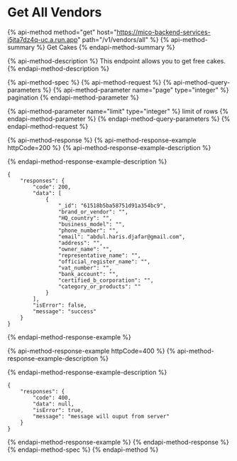 # Get All Vendors

{% api-method method="get" host="https://mico-backend-services-i5jta7dz4q-uc.a.run.app" path="/v1/vendors/all" %}
{% api-method-summary %}
Get Cakes
{% endapi-method-summary %}

{% api-method-description %}
This endpoint allows you to get free cakes.
{% endapi-method-description %}

{% api-method-spec %}
{% api-method-request %}
{% api-method-query-parameters %}
{% api-method-parameter name="page" type="integer" %}
pagination
{% endapi-method-parameter %}

{% api-method-parameter name="limit" type="integer" %}
limit of rows
{% endapi-method-parameter %}
{% endapi-method-query-parameters %}
{% endapi-method-request %}

{% api-method-response %}
{% api-method-response-example httpCode=200 %}
{% api-method-response-example-description %}

{% endapi-method-response-example-description %}

```
{
    "responses": {
        "code": 200,
        "data": [
            {
                "_id": "61518b5ba58751d91a354bc9",
                "brand_or_vendor": "",
                "HQ_country": "",
                "business_model": "",
                "phone_number": "",
                "email": "abdul.haris.djafar@gmail.com",
                "address": "",
                "owner_name": "",
                "representative_name": "",
                "official_register_name": "",
                "vat_number": "",
                "bank_account": "",
                "certified_b_corporation": "",
                "category_or_products": ""
            }
        ],
        "isError": false,
        "message": "success"
    }
}
```
{% endapi-method-response-example %}

{% api-method-response-example httpCode=400 %}
{% api-method-response-example-description %}

{% endapi-method-response-example-description %}

```
{
    "responses": {
        "code": 400,
        "data": null,
        "isError": true,
        "message": "message will ouput from server"
    }
}
```
{% endapi-method-response-example %}
{% endapi-method-response %}
{% endapi-method-spec %}
{% endapi-method %}



